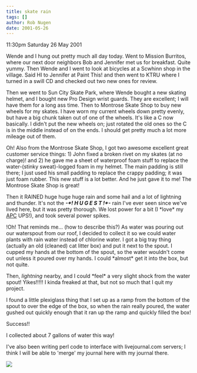 ```yaml
---
title: skate rain
tags: []
author: Rob Nugen
date: 2001-05-26
---
```


<p class=date>11:30pm Saturday 26 May 2001</p>

<p>Wende and I hung out pretty much all day today. 
Went to Mission Burritos, where our next door
neighbors Bob and Jennifer met us for breakfast. 
Quite yummy.  Then Wende and I went to look at
bicycles at a Scwhinn shop in the village.  Said HI to
Jennifer at Paint This! and then went to KTRU where I
turned in a swill CD and checked out two new ones for
review.</p>

<p>Then we went to Sun City Skate Park, where Wende
bought a new skating helmet, and I bought new Pro
Design wrist guards.  They are excellent; I will have
them for a long ass time.  Then to Montrose Skate Shop
to buy new wheels for my skates.  I have worn my
current wheels down pretty evenly, but have a big
chunk taken out of one of the wheels.  It's like a C
now basically.  I didn't put the new wheels on; just
rotated the old ones so the C is in the middle instead
of on the ends.  I should get pretty much a lot more
mileage out of them.</p>

<p>Oh!  Also from the Montrose Skate Shop, I got two
awesome excellent great customer service things:  1)
John fixed a broken rivet on my skates (at no charge)!
and 2) he gave me a sheet of waterproof foam stuff to
replace the water-(stinky sweat)-logged foam in my
helmet.  The main padding is still there; I just used
his small padding to replace the crappy padding; it
was just foam rubber.  This new stuff is a lot better.
 And he just gave it to me!  The Montrose Skate Shop
is great!</p>

<p>Then it RAINED huge huge huge rain and some hail
and a lot of lightning and thunder.  It's not the
<em><b>-*! H U G E S T !*-</b></em> rain I've ever
seen since we've lived here, but it was pretty
thorough.  We lost power for a bit (I *love* my <a
href="https://www.apcc.com">APC</a> UPS!), and took
several power spikes.</p>

<p>!Oh!  That reminds me...  (how to describe this?) 
As water was pouring out our waterspout from our roof,
I decided to collect it so we could water plants with
rain water instead of chlorine water.  I got a big
tray thing (actually an old (cleaned) cat litter box)
and put it next to the spout.  I cupped my hands at
the bottom of the spout, so the water wouldn't come
out unless it poured over my hands.  I could *almost*
get it into the box, but not quite.</p>

<p>Then, <em>lightning</em> nearby, and I could *feel*
a very slight shock from the water spout!  Yikes!!!!! 
I kinda freaked at that, but not so much that I quit
my project.</p>

<p>I found a little plexiglass thing that I set up as
a ramp from the bottom of the spout to over the edge
of the box, so when the rain really poured, the water
gushed out quickly enough that it ran up the ramp and
quickly filled the box!</p>

<p>Success!!</p>

<p>I collected about 7 gallons of water this way!</p>

<p>I've also been writing perl code to interface with
livejournal.com servers; I think I will be able to
'merge' my journal here with my journal there.</p>

<p><img src="/images/rob/wL-ROB.gif"/></p>
